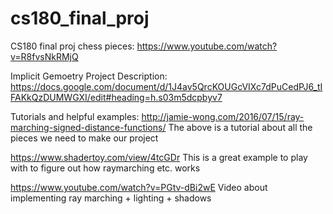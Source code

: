 # cs180_final_proj
CS180 final proj chess pieces: https://www.youtube.com/watch?v=R8fvsNkRMjQ

Implicit Gemoetry Project
Description: https://docs.google.com/document/d/1J4av5QrcKOUGcVIXc7dPuCedPJ6_tIFAKkQzDUMWGXI/edit#heading=h.s03m5dcpbyv7

Tutorials and helpful examples:
http://jamie-wong.com/2016/07/15/ray-marching-signed-distance-functions/
The above is a tutorial about all the pieces we need to make our project

https://www.shadertoy.com/view/4tcGDr
This is a great example to play with to figure out how raymarching etc. works

https://www.youtube.com/watch?v=PGtv-dBi2wE
Video about implementing ray marching + lighting + shadows
